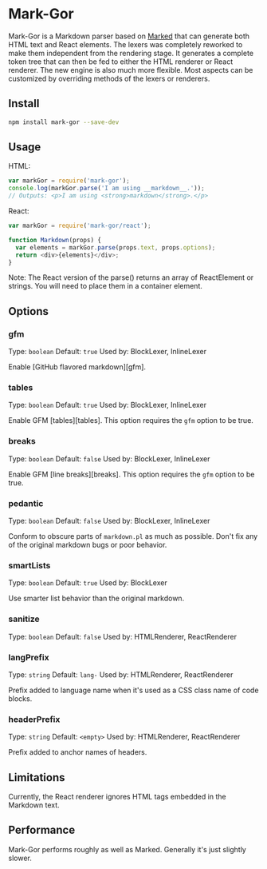 # Mark-Gor

Mark-Gor is a Markdown parser based on [Marked](https://github.com/chjj/marked) that can generate both HTML text and React elements. The lexers was completely reworked to make them independent from the rendering stage. It generates a complete token tree that can then be fed to either the HTML renderer or React renderer. The new engine is also much more flexible. Most aspects can be customized by overriding methods of the lexers or renderers.

## Install

``` bash
npm install mark-gor --save-dev
```

## Usage

HTML:

```js
var markGor = require('mark-gor');
console.log(markGor.parse('I am using __markdown__.'));
// Outputs: <p>I am using <strong>markdown</strong>.</p>
```

React:

```js
var markGor = require('mark-gor/react');

function Markdown(props) {
  var elements = markGor.parse(props.text, props.options);
  return <div>{elements}</div>;
}
```

Note: The React version of the parse() returns an array of ReactElement or strings. You will need to place them in a container element.

## Options

### gfm

Type: `boolean`
Default: `true`
Used by: BlockLexer, InlineLexer

Enable [GitHub flavored markdown][gfm].

### tables

Type: `boolean`
Default: `true`
Used by: BlockLexer, InlineLexer

Enable GFM [tables][tables].
This option requires the `gfm` option to be true.

### breaks

Type: `boolean`
Default: `false`
Used by: BlockLexer, InlineLexer

Enable GFM [line breaks][breaks].
This option requires the `gfm` option to be true.

### pedantic

Type: `boolean`
Default: `false`
Used by: BlockLexer, InlineLexer

Conform to obscure parts of `markdown.pl` as much as possible. Don't fix any of
the original markdown bugs or poor behavior.

### smartLists

Type: `boolean`
Default: `true`
Used by: BlockLexer

Use smarter list behavior than the original markdown.

### sanitize

Type: `boolean`
Default: `false`
Used by: HTMLRenderer, ReactRenderer

### langPrefix

Type: `string`
Default: `lang-`
Used by: HTMLRenderer, ReactRenderer

Prefix added to language name when it's used as a CSS class name of code blocks.

### headerPrefix

Type: `string`
Default: `<empty>`
Used by: HTMLRenderer, ReactRenderer

Prefix added to anchor names of headers.

## Limitations

Currently, the React renderer ignores HTML tags embedded in the Markdown text.

## Performance

Mark-Gor performs roughly as well as Marked. Generally it's just slightly slower.
